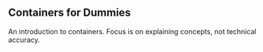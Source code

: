 Containers for Dummies
----------------------

An introduction to containers. Focus is on explaining concepts, not technical accuracy.
